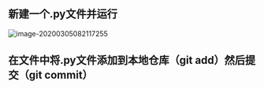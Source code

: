 ## 新建一个.py文件并运行

![image-20200305082117255](C:\Users\tomst\AppData\Roaming\Typora\typora-user-images\image-20200305082117255.png)



## 在文件中将.py文件添加到本地仓库（git add）然后提交（git commit）

